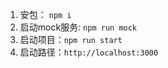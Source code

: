 1. 安包： ``npm i``
2. 启动mock服务: ``npm run mock``
3. 启动项目：``npm run start``
4. 启动路径：``http://localhost:3000``

